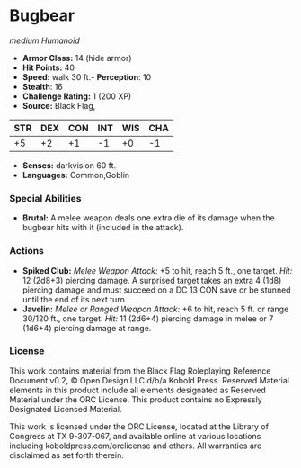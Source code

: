 # Bugbear

*medium* *Humanoid*

- **Armor Class:** 14 (hide armor)
- **Hit Points:** 40 
- **Speed:** walk 30 ft.- **Perception**: 10
- **Stealth**: 16
- **Challenge Rating:** 1 (200 XP)
- **Source:** Black Flag,

| STR | DEX | CON | INT | WIS | CHA |
| --- | --- | --- | --- | --- | --- |
| +5 | +2 | +1 | -1 | +0 | -1 |

- **Senses:** darkvision 60 ft.
- **Languages:** Common,Goblin

### Special Abilities

- **Brutal:** A melee weapon deals one extra die of its damage when the bugbear hits with it (included in the attack).

### Actions

- **Spiked Club:** _Melee Weapon Attack:_ +5 to hit, reach 5 ft., one target. _Hit:_ 12 (2d8+3) piercing damage. A surprised target takes an extra 4 (1d8) piercing damage and must succeed on a DC 13 CON save or be stunned until the end of its next turn.
- **Javelin:** _Melee or Ranged Weapon Attack:_ +6 to hit, reach 5 ft. or range 30/120 ft., one target. _Hit:_ 11 (2d6+4) piercing damage in melee or 7 (1d6+4) piercing damage at range.


### License

This work contains material from the Black Flag Roleplaying Reference Document v0.2, © Open Design LLC d/b/a Kobold Press. Reserved Material elements in this product include all elements designated as Reserved Material under the ORC License. This product contains no Expressly Designated Licensed Material.

This work is licensed under the ORC License, located at the Library of Congress at TX 9-307-067, and available online at various locations including koboldpress.com/orclicense and others. All warranties are disclaimed as set forth therein.
